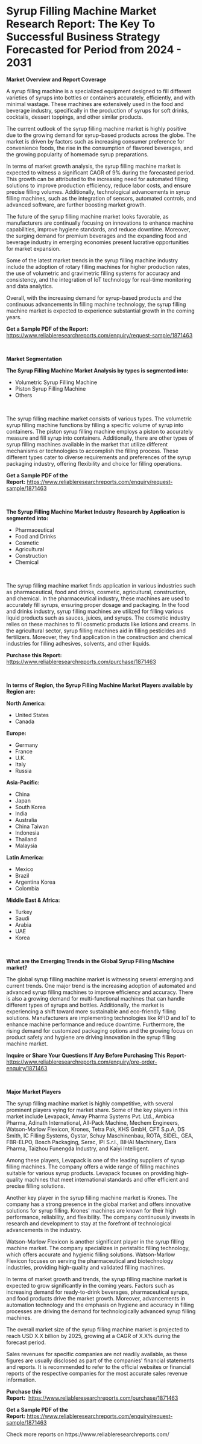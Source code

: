 <p><h1>Syrup Filling Machine Market Research Report: The Key To Successful Business Strategy Forecasted for Period from 2024 - 2031</h1></p><p><strong>Market Overview and Report Coverage</strong></p>
<p><p>A syrup filling machine is a specialized equipment designed to fill different varieties of syrups into bottles or containers accurately, efficiently, and with minimal wastage. These machines are extensively used in the food and beverage industry, specifically in the production of syrups for soft drinks, cocktails, dessert toppings, and other similar products.</p><p>The current outlook of the syrup filling machine market is highly positive due to the growing demand for syrup-based products across the globe. The market is driven by factors such as increasing consumer preference for convenience foods, the rise in the consumption of flavored beverages, and the growing popularity of homemade syrup preparations.</p><p>In terms of market growth analysis, the syrup filling machine market is expected to witness a significant CAGR of 9% during the forecasted period. This growth can be attributed to the increasing need for automated filling solutions to improve production efficiency, reduce labor costs, and ensure precise filling volumes. Additionally, technological advancements in syrup filling machines, such as the integration of sensors, automated controls, and advanced software, are further boosting market growth.</p><p>The future of the syrup filling machine market looks favorable, as manufacturers are continually focusing on innovations to enhance machine capabilities, improve hygiene standards, and reduce downtime. Moreover, the surging demand for premium beverages and the expanding food and beverage industry in emerging economies present lucrative opportunities for market expansion.</p><p>Some of the latest market trends in the syrup filling machine industry include the adoption of rotary filling machines for higher production rates, the use of volumetric and gravimetric filling systems for accuracy and consistency, and the integration of IoT technology for real-time monitoring and data analytics.</p><p>Overall, with the increasing demand for syrup-based products and the continuous advancements in filling machine technology, the syrup filling machine market is expected to experience substantial growth in the coming years.</p></p>
<p><strong>Get a Sample PDF of the Report:</strong> <a href="https://www.reliableresearchreports.com/enquiry/request-sample/1871463">https://www.reliableresearchreports.com/enquiry/request-sample/1871463</a></p>
<p>&nbsp;</p>
<p><strong>Market Segmentation</strong></p>
<p><strong>The Syrup Filling Machine Market Analysis by types is segmented into:</strong></p>
<p><ul><li>Volumetric Syrup Filling Machine</li><li>Piston Syrup Filling Machine</li><li>Others</li></ul></p>
<p>&nbsp;</p>
<p><p>The syrup filling machine market consists of various types. The volumetric syrup filling machine functions by filling a specific volume of syrup into containers. The piston syrup filling machine employs a piston to accurately measure and fill syrup into containers. Additionally, there are other types of syrup filling machines available in the market that utilize different mechanisms or technologies to accomplish the filling process. These different types cater to diverse requirements and preferences of the syrup packaging industry, offering flexibility and choice for filling operations.</p></p>
<p><strong>Get a Sample PDF of the Report:</strong>&nbsp;<a href="https://www.reliableresearchreports.com/enquiry/request-sample/1871463">https://www.reliableresearchreports.com/enquiry/request-sample/1871463</a></p>
<p>&nbsp;</p>
<p><strong>The Syrup Filling Machine Market Industry Research by Application is segmented into:</strong></p>
<p><ul><li>Pharmaceutical</li><li>Food and Drinks</li><li>Cosmetic</li><li>Agricultural</li><li>Construction</li><li>Chemical</li></ul></p>
<p>&nbsp;</p>
<p><p>The syrup filling machine market finds application in various industries such as pharmaceutical, food and drinks, cosmetic, agricultural, construction, and chemical. In the pharmaceutical industry, these machines are used to accurately fill syrups, ensuring proper dosage and packaging. In the food and drinks industry, syrup filling machines are utilized for filling various liquid products such as sauces, juices, and syrups. The cosmetic industry relies on these machines to fill cosmetic products like lotions and creams. In the agricultural sector, syrup filling machines aid in filling pesticides and fertilizers. Moreover, they find application in the construction and chemical industries for filling adhesives, solvents, and other liquids.</p></p>
<p><strong>Purchase this Report:</strong>&nbsp; <a href="https://www.reliableresearchreports.com/purchase/1871463">https://www.reliableresearchreports.com/purchase/1871463</a></p>
<p>&nbsp;</p>
<p><strong>In terms of Region, the Syrup Filling Machine Market Players available by Region are:</strong></p>
<p>
    <p> <strong> North America: </strong>
        <ul>
            <li>United States</li>
            <li>Canada</li>
        </ul>
        </p> 
    <p> <strong> Europe: </strong>
        <ul>
            <li>Germany</li>
            <li>France</li>
            <li>U.K.</li>
            <li>Italy</li>
            <li>Russia</li>
        </ul>
        </p> 
    <p> <strong> Asia-Pacific: </strong>
        <ul>
            <li>China</li>
            <li>Japan</li>
            <li>South Korea</li>
            <li>India</li>
            <li>Australia</li>
            <li>China Taiwan</li>
            <li>Indonesia</li>
            <li>Thailand</li>
            <li>Malaysia</li>
        </ul>
        </p> 
    <p> <strong> Latin America: </strong>
        <ul>
            <li>Mexico</li>
            <li>Brazil</li>
            <li>Argentina Korea</li>
            <li>Colombia</li>
        </ul>
        </p> 
    <p> <strong> Middle East & Africa: </strong>
        <ul>
            <li>Turkey</li>
            <li>Saudi</li>
            <li>Arabia</li>
            <li>UAE</li>
            <li>Korea</li>
        </ul>
    </p>
    </p>
<p>&nbsp;</p>
<p><strong>What are the Emerging Trends in the Global Syrup Filling Machine market?</strong></p>
<p><p>The global syrup filling machine market is witnessing several emerging and current trends. One major trend is the increasing adoption of automated and advanced syrup filling machines to improve efficiency and accuracy. There is also a growing demand for multi-functional machines that can handle different types of syrups and bottles. Additionally, the market is experiencing a shift toward more sustainable and eco-friendly filling solutions. Manufacturers are implementing technologies like RFID and IoT to enhance machine performance and reduce downtime. Furthermore, the rising demand for customized packaging options and the growing focus on product safety and hygiene are driving innovation in the syrup filling machine market.</p></p>
<p><strong>Inquire or Share Your Questions If Any Before Purchasing This Report</strong>- <a href="https://www.reliableresearchreports.com/enquiry/pre-order-enquiry/1871463">https://www.reliableresearchreports.com/enquiry/pre-order-enquiry/1871463</a></p>
<p>&nbsp;</p>
<p><strong>Major Market Players</strong></p>
<p><p>The syrup filling machine market is highly competitive, with several prominent players vying for market share. Some of the key players in this market include Levapack, Anvay Pharma Systems Pvt. Ltd., Ambica Pharma, Adinath International, All-Pack Machine, Mechem Engineers, Watson-Marlow Flexicon, Krones, Tetra Pak, KHS GmbH, CFT S.p.A, DS Smith, IC Filling Systems, Oystar, Schuy Maschinenbau, ROTA, SIDEL, GEA, FBR-ELPO, Bosch Packaging, Serac, IPI S.r.l., BIHAI Machinery, Dara Pharma, Taizhou Funengda Industry, and Kaiyi Intelligent.</p><p>Among these players, Levapack is one of the leading suppliers of syrup filling machines. The company offers a wide range of filling machines suitable for various syrup products. Levapack focuses on providing high-quality machines that meet international standards and offer efficient and precise filling solutions.</p><p>Another key player in the syrup filling machine market is Krones. The company has a strong presence in the global market and offers innovative solutions for syrup filling. Krones' machines are known for their high performance, reliability, and flexibility. The company continuously invests in research and development to stay at the forefront of technological advancements in the industry.</p><p>Watson-Marlow Flexicon is another significant player in the syrup filling machine market. The company specializes in peristaltic filling technology, which offers accurate and hygienic filling solutions. Watson-Marlow Flexicon focuses on serving the pharmaceutical and biotechnology industries, providing high-quality and validated filling machines.</p><p>In terms of market growth and trends, the syrup filling machine market is expected to grow significantly in the coming years. Factors such as increasing demand for ready-to-drink beverages, pharmaceutical syrups, and food products drive the market growth. Moreover, advancements in automation technology and the emphasis on hygiene and accuracy in filling processes are driving the demand for technologically advanced syrup filling machines.</p><p>The overall market size of the syrup filling machine market is projected to reach USD X.X billion by 2025, growing at a CAGR of X.X% during the forecast period.</p><p>Sales revenues for specific companies are not readily available, as these figures are usually disclosed as part of the companies' financial statements and reports. It is recommended to refer to the official websites or financial reports of the respective companies for the most accurate sales revenue information.</p></p>
<p><strong>Purchase this Report:</strong>&nbsp;&nbsp;<a href="https://www.reliableresearchreports.com/purchase/1871463">https://www.reliableresearchreports.com/purchase/1871463</a></p>
<p></p>
<p><strong>Get a Sample PDF of the Report:</strong>&nbsp;<a href="https://www.reliableresearchreports.com/enquiry/request-sample/1871463">https://www.reliableresearchreports.com/enquiry/request-sample/1871463</a></p>
<p>Check more reports on https://www.reliableresearchreports.com/</p>